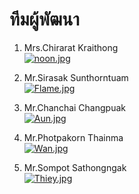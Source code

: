# ทีมผู้พัฒนา

  1. Mrs.Chirarat  Kraithong <br/>
  [![noon.jpg](https://i.postimg.cc/8kYXggjt/noon.jpg)](https://postimg.cc/pyDJK7QF) <br/>

  2. Mr.Sirasak  Sunthorntuam <br/>
  [![Flame.jpg](https://i.postimg.cc/26MtwsWc/Flame.jpg)](https://postimg.cc/MM0tZrdV) <br/>

  3. Mr.Chanchai Changpuak <br/>
  [![Aun.jpg](https://i.postimg.cc/2SGXJbvB/Aun.jpg)](https://postimg.cc/ZW9cvqwT) <br/>

  4. Mr.Photpakorn  Thainma <br/>
  [![Wan.jpg](https://i.postimg.cc/RC11XrwW/Wan.jpg)](https://postimg.cc/nMzQhPRx) <br/>

  5. Mr.Sompot Sathongngak <br/>
 [![Thiey.jpg](https://i.postimg.cc/JnxnHQBz/Thiey.jpg)](https://postimg.cc/gXwdf8DC) <br/>